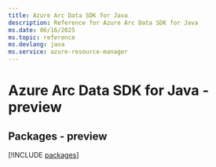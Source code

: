 ```yaml
---
title: Azure Arc Data SDK for Java
description: Reference for Azure Arc Data SDK for Java
ms.date: 06/16/2025
ms.topic: reference
ms.devlang: java
ms.service: azure-resource-manager
---
```

# Azure Arc Data SDK for Java - preview
## Packages - preview
[!INCLUDE [packages](arc-data-index.md)]